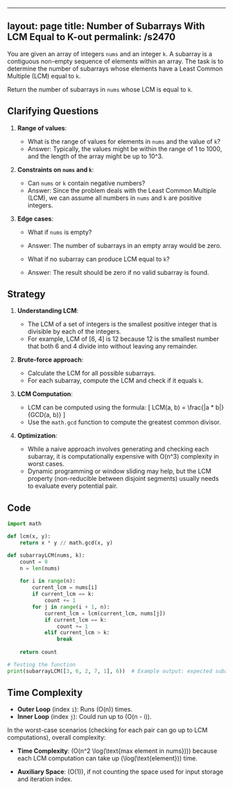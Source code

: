 
---
layout: page
title:  Number of Subarrays With LCM Equal to K-out
permalink: /s2470
---

You are given an array of integers `nums` and an integer `k`. A subarray is a contiguous non-empty sequence of elements within an array. The task is to determine the number of subarrays whose elements have a Least Common Multiple (LCM) equal to `k`.

Return the number of subarrays in `nums` whose LCM is equal to `k`.

## Clarifying Questions

1. **Range of values**:
    - What is the range of values for elements in `nums` and the value of `k`?
    - Answer: Typically, the values might be within the range of 1 to 1000, and the length of the array might be up to 10^3.
  
2. **Constraints on `nums` and `k`**:
    - Can `nums` or `k` contain negative numbers?
    - Answer: Since the problem deals with the Least Common Multiple (LCM), we can assume all numbers in `nums` and `k` are positive integers.

3. **Edge cases**:
    - What if `nums` is empty?
    - Answer: The number of subarrays in an empty array would be zero.
  
    - What if no subarray can produce LCM equal to `k`?
    - Answer: The result should be zero if no valid subarray is found.

## Strategy

1. **Understanding LCM**:
    - The LCM of a set of integers is the smallest positive integer that is divisible by each of the integers.
    - For example, LCM of [6, 4] is 12 because 12 is the smallest number that both 6 and 4 divide into without leaving any remainder.

2. **Brute-force approach**:
    - Calculate the LCM for all possible subarrays.
    - For each subarray, compute the LCM and check if it equals `k`.

3. **LCM Computation**:
    - LCM can be computed using the formula:
      \[
      LCM(a, b) = \frac{|a * b|}{GCD(a, b)}
      \]
    - Use the `math.gcd` function to compute the greatest common divisor.

4. **Optimization**:
    - While a naive approach involves generating and checking each subarray, it is computationally expensive with O(n^3) complexity in worst cases.
    - Dynamic programming or window sliding may help, but the LCM property (non-reducible between disjoint segments) usually needs to evaluate every potential pair.

## Code

```python
import math

def lcm(x, y):
    return x * y // math.gcd(x, y)

def subarrayLCM(nums, k):
    count = 0
    n = len(nums)
    
    for i in range(n):
        current_lcm = nums[i]
        if current_lcm == k:
            count += 1
        for j in range(i + 1, n):
            current_lcm = lcm(current_lcm, nums[j])
            if current_lcm == k:
                count += 1
            elif current_lcm > k:
                break
                
    return count

# Testing the function
print(subarrayLCM([3, 6, 2, 7, 1], 6))  # Example output: expected subarrays count
```

## Time Complexity

- **Outer Loop** (index `i`): Runs \(O(n)\) times.
- **Inner Loop** (index `j`): Could run up to \(O(n - i)\).

In the worst-case scenarios (checking for each pair can go up to LCM computations), overall complexity:

- **Time Complexity**: \(O(n^2 \log(\text{max element in nums}))\) because each LCM computation can take up \(\log(\text{element})\) time.
  
- **Auxiliary Space**: \(O(1)\), if not counting the space used for input storage and iteration index.